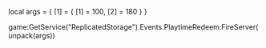 local args = {
    [1] = {
        [1] = 100,
        [2] = 180
    }
}

game:GetService("ReplicatedStorage").Events.PlaytimeRedeem:FireServer(unpack(args))
